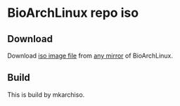 # BioArchLinux repo iso

## Download

Download [iso image file](https://repo.bioarchlinux.org/iso) from [any mirror](https://raw.githubusercontent.com/BioArchLinux/mirror/main/mirrorlist.bio) of BioArchLinux.

## Build

This is build by mkarchiso.
